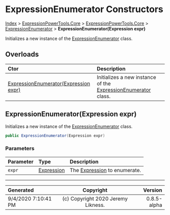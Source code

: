 ﻿# ExpressionEnumerator Constructors

[Index](../index.md) > [ExpressionPowerTools.Core](ExpressionPowerTools.Core.a.md) > [ExpressionPowerTools.Core](ExpressionPowerTools.Core.n.md) > [ExpressionEnumerator](ExpressionPowerTools.Core.ExpressionEnumerator.cs.md) > **ExpressionEnumerator(Expression expr)**

Initializes a new instance of the [ExpressionEnumerator](ExpressionPowerTools.Core.ExpressionEnumerator.cs.md) class.

## Overloads

| Ctor | Description |
| :-- | :-- |
| [ExpressionEnumerator(Expression expr)](#expressionenumeratorexpression-expr) | Initializes a new instance of the [ExpressionEnumerator](ExpressionPowerTools.Core.ExpressionEnumerator.cs.md) class. |

## ExpressionEnumerator(Expression expr)

Initializes a new instance of the [ExpressionEnumerator](ExpressionPowerTools.Core.ExpressionEnumerator.cs.md) class.

```csharp
public ExpressionEnumerator(Expression expr)
```

### Parameters

| Parameter | Type | Description |
| :-- | :-- | :-- |
| `expr` | [Expression](https://docs.microsoft.com/dotnet/api/system.linq.expressions.expression) | The [Expression](https://docs.microsoft.com/dotnet/api/system.linq.expressions.expression) to enumerate. |



---

| Generated | Copyright | Version |
| :-- | :-: | --: |
| 9/4/2020 7:10:41 PM | (c) Copyright 2020 Jeremy Likness. | 0.8.5-alpha |
